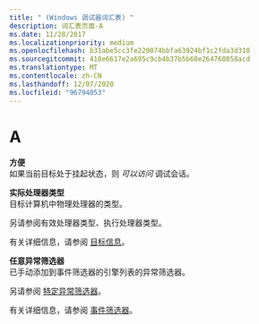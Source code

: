 ```yaml
---
title: " (Windows 调试器词汇表) "
description: 词汇表页面-A
ms.date: 11/28/2017
ms.localizationpriority: medium
ms.openlocfilehash: b31abe5cc3fe220074bbfa63924bf1c2fda3d318
ms.sourcegitcommit: 418e6617e2a695c9cb4b37b5b60e264760858acd
ms.translationtype: MT
ms.contentlocale: zh-CN
ms.lasthandoff: 12/07/2020
ms.locfileid: "96794053"
---
```

# <a name="a"></a>A


<span id="accessible"></span><span id="ACCESSIBLE"></span>**方便**  
如果当前目标处于挂起状态，则 *可以访问* 调试会话。

<span id="actual_processor_type"></span><span id="ACTUAL_PROCESSOR_TYPE"></span>**实际处理器类型**  
目标计算机中物理处理器的类型。

另请参阅有效处理器类型、执行处理器类型。

有关详细信息，请参阅 [目标信息](target-information.md)。

<span id="arbitrary_exception_filter"></span><span id="ARBITRARY_EXCEPTION_FILTER"></span>**任意异常筛选器**  
已手动添加到事件筛选器的引擎列表的异常筛选器。

另请参阅 [特定异常筛选器](specific-exceptions.md)。

有关详细信息，请参阅 [事件筛选器](event-filters.md)。

 

 





